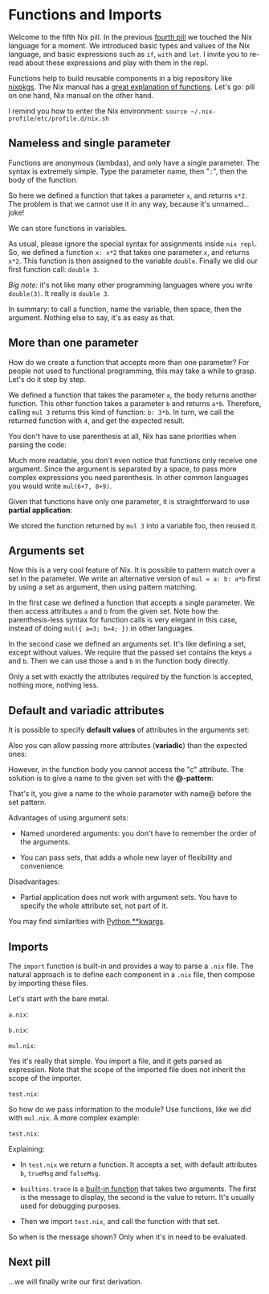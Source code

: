 # Functions and Imports

Welcome to the fifth Nix pill. In the previous [fourth
pill](#basics-of-language) we touched the Nix language for a moment. We
introduced basic types and values of the Nix language, and basic
expressions such as `if`, `with` and `let`. I invite you to re-read
about these expressions and play with them in the repl.

Functions help to build reusable components in a big repository like
[nixpkgs](https://github.com/NixOS/nixpkgs/). The Nix manual has a
[great explanation of
functions](https://nixos.org/nix/manual/#ss-functions). Let's go: pill
on one hand, Nix manual on the other hand.

I remind you how to enter the Nix environment: `source
    ~/.nix-profile/etc/profile.d/nix.sh`

## Nameless and single parameter

Functions are anonymous (lambdas), and only have a single parameter. The
syntax is extremely simple. Type the parameter name, then "`:`", then
the body of the function.

So here we defined a function that takes a parameter `x`, and returns
`x*2`. The problem is that we cannot use it in any way, because it's
unnamed... joke!

We can store functions in variables.

As usual, please ignore the special syntax for assignments inside
`nix repl`. So, we defined a function `x: x*2` that takes one parameter
`x`, and returns `x*2`. This function is then assigned to the variable
`double`. Finally we did our first function call: `double
    3`.

*Big note:* it's not like many other programming languages where you
write `double(3)`. It really is `double 3`.

In summary: to call a function, name the variable, then space, then the
argument. Nothing else to say, it's as easy as that.

## More than one parameter

How do we create a function that accepts more than one parameter? For
people not used to functional programming, this may take a while to
grasp. Let's do it step by step.

We defined a function that takes the parameter `a`, the body returns
another function. This other function takes a parameter `b` and returns
`a*b`. Therefore, calling `mul
    3` returns this kind of function: `b: 3*b`. In turn, we call the
returned function with `4`, and get the expected result.

You don't have to use parenthesis at all, Nix has sane priorities when
parsing the code:

Much more readable, you don't even notice that functions only receive
one argument. Since the argument is separated by a space, to pass more
complex expressions you need parenthesis. In other common languages you
would write `mul(6+7, 8+9)`.

Given that functions have only one parameter, it is straightforward to
use **partial application**:

We stored the function returned by `mul 3` into a variable foo, then
reused it.

## Arguments set

Now this is a very cool feature of Nix. It is possible to pattern match
over a set in the parameter. We write an alternative version of
`mul = a: b:
    a*b` first by using a set as argument, then using pattern matching.

In the first case we defined a function that accepts a single parameter.
We then access attributes `a` and `b` from the given set. Note how the
parenthesis-less syntax for function calls is very elegant in this case,
instead of doing `mul({
    a=3; b=4; })` in other languages.

In the second case we defined an arguments set. It's like defining a
set, except without values. We require that the passed set contains the
keys `a` and `b`. Then we can use those `a` and `b` in the function body
directly.

Only a set with exactly the attributes required by the function is
accepted, nothing more, nothing less.

## Default and variadic attributes

It is possible to specify **default values** of attributes in the
arguments set:

Also you can allow passing more attributes (**variadic**) than the
expected ones:

However, in the function body you cannot access the "c" attribute. The
solution is to give a name to the given set with the **@-pattern**:

That's it, you give a name to the whole parameter with name@ before the
set pattern.

Advantages of using argument sets:

-   Named unordered arguments: you don't have to remember the order of
    the arguments.

-   You can pass sets, that adds a whole new layer of flexibility and
    convenience.

Disadvantages:

-   Partial application does not work with argument sets. You have to
    specify the whole attribute set, not part of it.

You may find similarities with [Python
\*\*kwargs](https://docs.python.org/3/faq/programming.html#how-can-i-pass-optional-or-keyword-parameters-from-one-function-to-another).

## Imports

The `import` function is built-in and provides a way to parse a `.nix`
file. The natural approach is to define each component in a `.nix` file,
then compose by importing these files.

Let's start with the bare metal.

`a.nix`:

`b.nix`:

`mul.nix`:

Yes it's really that simple. You import a file, and it gets parsed as
expression. Note that the scope of the imported file does not inherit
the scope of the importer.

`test.nix`:

So how do we pass information to the module? Use functions, like we did
with `mul.nix`. A more complex example:

`test.nix`:

Explaining:

-   In `test.nix` we return a function. It accepts a set, with default
    attributes `b`, `trueMsg` and `falseMsg`.

-   `builtins.trace` is a [built-in
    function](https://nixos.org/nix/manual/#ssec-builtins) that takes
    two arguments. The first is the message to display, the second is
    the value to return. It's usually used for debugging purposes.

-   Then we import `test.nix`, and call the function with that set.

So when is the message shown? Only when it's in need to be evaluated.

## Next pill

...we will finally write our first derivation.
